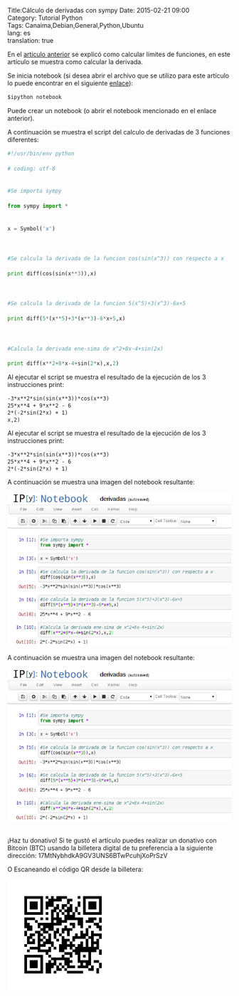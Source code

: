 Title:Cálculo de derivadas con sympy
Date: 2015-02-21 09:00  
Category: Tutorial Python  
Tags: Canaima,Debian,General,Python,Ubuntu  
lang: es  
translation: true  


En el [artículo anterior](https://www.seraph.to/calculo-de-limites-con-la-libreria-sympy.html#calculo-de-limites-con-la-libreria-sympy) se explicó como calcular límites de funciones, en este artículo se muestra como calcular la derivada.


Se inicia notebook (si desea abrir el archivo que se utilizo para este artículo lo puede encontrar en el siguiente [enlace](https://bitbucket.org/ecrespo/ernesto-ecrespo.blogspot/src/286db40e8218d4d39863751a4bc850672bd93592/derivadas/derivadas.ipynb?at=default)):
```python
$ipython notebook
```
Puede crear un notebook (o abrir el notebook mencionado en el enlace anterior).

A continuación se muestra el script del calculo de derivadas de 3 funciones diferentes:
```python
#!/usr/bin/env python

# coding: utf-8


#Se importa sympy

from sympy import *


x = Symbol('x')



#Se calcula la derivada de la funcion cos(sin(x^3)) con respecto a x

print diff(cos(sin(x**3)),x)



#Se calcula la derivada de la funcion 5(x^5)+3(x^3)-6x+5

print diff(5*(x**5)+3*(x**3)-6*x+5,x)



#Calcula la derivada ene-sima de x^2+8x-4+sin(2x)

print diff(x**2+8*x-4+sin(2*x),x,2)

```

Al ejecutar el script se muestra el resultado de la ejecución de los 3 instrucciones print:
```
-3*x**2*sin(sin(x**3))*cos(x**3)
25*x**4 + 9*x**2 - 6
2*(-2*sin(2*x) + 1)
x,2)
```
Al ejecutar el script se muestra el resultado de la ejecución de los 3 instrucciones print:
```
-3*x**2*sin(sin(x**3))*cos(x**3)
25*x**4 + 9*x**2 - 6
2*(-2*sin(2*x) + 1)
```

A continuación se muestra una imagen del notebook resultante:

![](./images/calculodederivadasconsympy-1.png)


A continuación se muestra una imagen del notebook resultante:

![](./images/calculodederivadasconsympy-2.png)


##  ##
¡Haz tu donativo!
Si te gustó el artículo puedes realizar un donativo con Bitcoin (BTC)
usando la billetera digital de tu preferencia a la siguiente
dirección: 17MtNybhdkA9GV3UNS6BTwPcuhjXoPrSzV

O Escaneando el código QR desde la billetera:

![17MtNybhdkA9GV3UNS6BTwPcuhjXoPrSzV](./images/17MtNybhdkA9GV3UNS6BTwPcuhjXoPrSzV.png)

